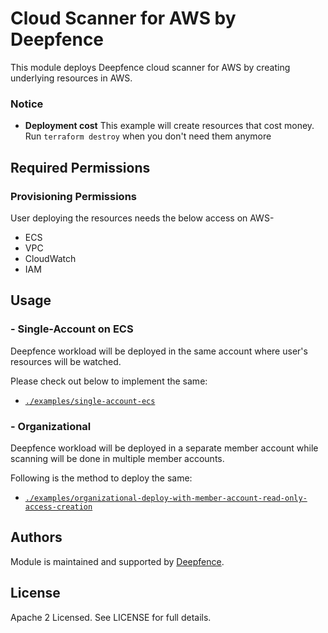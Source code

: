 # Cloud Scanner for AWS by Deepfence

This module deploys Deepfence cloud scanner for AWS by creating underlying resources in AWS.

### Notice

* **Deployment cost** This example will create resources that cost money.<br/>Run `terraform destroy` when you don't need them anymore

## Required Permissions

### Provisioning Permissions

User deploying the resources needs the below access on AWS-
- ECS 
- VPC 
- CloudWatch
- IAM

## Usage

### - Single-Account on ECS

Deepfence workload will be deployed in the same account where user's resources will be watched.

Please check out below to implement the same:

- [`./examples/single-account-ecs`](https://github.com/deepfence/terraform-aws-cloud-scanner/tree/main/examples/single-account-ecs)

### - Organizational

Deepfence workload will be deployed in a separate member account while scanning will be done in multiple member accounts. 

Following is the method to deploy the same: 


- [`./examples/organizational-deploy-with-member-account-read-only-access-creation`](https://github.com/deepfence/terraform-aws-cloud-scanner/tree/main/examples/organizational-deploy-with-member-account-read-only-access-creation)


## Authors

Module is maintained and supported by [Deepfence](https://deepfence.io/).

## License

Apache 2 Licensed. See LICENSE for full details.
